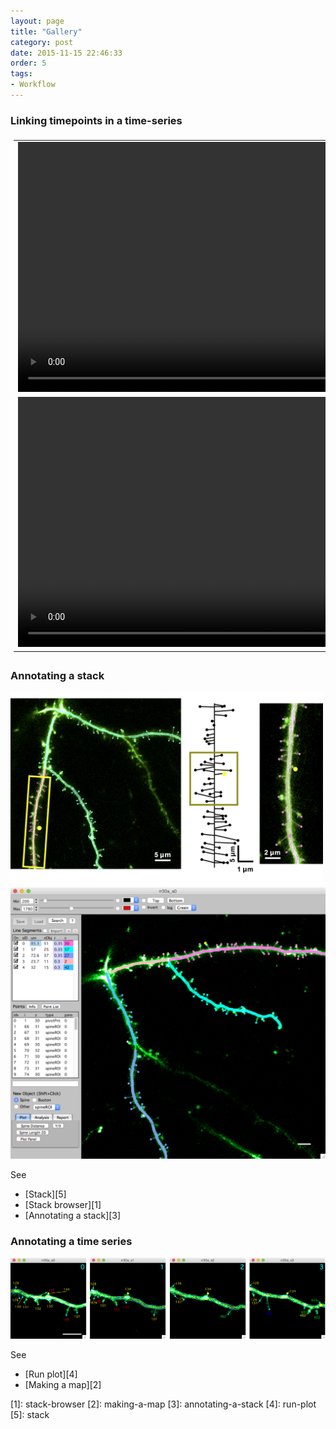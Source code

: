 ```yaml
---
layout: page
title: "Gallery"
category: post
date: 2015-11-15 22:46:33
order: 5
tags:
- Workflow
---
```


<style>
#videotable {
    /*float: right;*/
    border: 0px solid #ddd;
    padding: 5px;
    /* font-family: "Trebuchet MS", Arial, Helvetica, sans-serif; */
    /* border-collapse: collapse; */
    /* width: 100%; */
}

#videotable td, #videotable th {
    border: 0px solid #ddd;
    text-align: center;
    valign: middle
    padding: 5px;
    /* padding: 8px; */
}

#videotable tr:nth-child(even){
	/* background-color: #f2f2f2; */
}

/* #videotable tr:hover {background-color: #ddd;} */

#videotable th {
    /* padding-top: 12px; */
    /* padding-bottom: 12px; */
    text-align: center;
    background-color: #4CAF50;
    color: white;
}
</style>

### Linking timepoints in a time-series

<table id="videotable">
<tr>
	<td>
	<video src="images/mm3/home/linked1_420.mov" width="800" controls>
	   Your browser does not support the HTML5 video element
	</video>
	</td>
</tr>
<tr>
	<td>
	<video src="images/mm3/home/linked2_420.mov" width="800" controls>
	   Your browser does not support the HTML5 video element
	</video>
	</td>
</tr>
</table>

### Annotating a stack

<IMG class="img-float-left" SRC="images/mm3/gallery/figure-1.png" WIDTH="500">
<div class="print-page-break"></div>

<IMG class="img-float-left" SRC="images/mm3/gallery/gallery-single-timepoint.png" WIDTH="700">
<div class="print-page-break"></div>

See
 - [Stack][5]
 - [Stack browser][1]
 - [Annotating a stack][3]
 
### Annotating a time series

<IMG class="img-float-left" SRC="images/mm3/gallery/spine-run.png" WIDTH="700">
<div class="print-page-break"></div>

See
 - [Run plot][4]
 - [Making a map][2]
 
<!-- <IMG class="img-float-left" SRC="images/mm3/gallery/stack-example-3.png" WIDTH="550"> -->

<div class="print-page-break"></div>
[1]: stack-browser
[2]: making-a-map
[3]: annotating-a-stack
[4]: run-plot
[5]: stack

